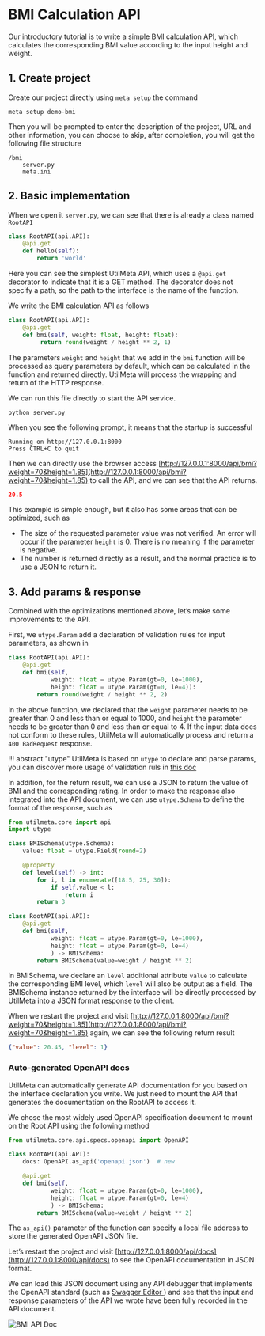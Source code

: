 # BMI Calculation API

Our introductory tutorial is to write a simple BMI calculation API, which calculates the corresponding BMI value according to the input height and weight.
## 1. Create project

Create our project directly using `meta setup` the command

```
meta setup demo-bmi
```

Then you will be prompted to enter the description of the project, URL and other information, you can choose to skip, after completion, you will get the following file structure

```
/bmi
    server.py
    meta.ini
```

## 2. Basic implementation

When we open it `server.py`, we can see that there is already a class named `RootAPI`

```python
class RootAPI(api.API):
    @api.get
    def hello(self):
        return 'world'
```

Here you can see the simplest UtilMeta API, which uses a `@api.get` decorator to indicate that it is a GET method. The decorator does not specify a path, so the path to the interface is the name of the function.

We write the BMI calculation API as follows
```python
class RootAPI(api.API):  
    @api.get  
    def bmi(self, weight: float, height: float):  
         return round(weight / height ** 2, 1)
```

The parameters `weight` and `height` that we add in the `bmi` function will be processed as query parameters by default, which can be calculated in the function and returned directly. UtilMeta will process the wrapping and return of the HTTP response.

We can run this file directly to start the API service.
```shell
python server.py
```

When you see the following prompt, it means that the startup is successful
```
Running on http://127.0.0.1:8000
Press CTRL+C to quit
```

Then we can directly use the browser access [http://127.0.0.1:8000/api/bmi?weight=70&height=1.85](http://127.0.0.1:8000/api/bmi?weight=70&height=1.85) to call the API, and we can see that the API returns.
```json
20.5
```


This example is simple enough, but it also has some areas that can be optimized, such as

* The size of the requested parameter value was not verified. An error will occur if the parameter `height` is 0. There is no meaning if the parameter is negative.
* The number is returned directly as a result, and the normal practice is to use a JSON to return it.

## 3. Add params & response

Combined with the optimizations mentioned above, let’s make some improvements to the API.

First, we `utype.Param` add a declaration of validation rules for input parameters, as shown in

```python
class RootAPI(api.API):
    @api.get
    def bmi(self,
            weight: float = utype.Param(gt=0, le=1000),
            height: float = utype.Param(gt=0, le=4)):
        return round(weight / height ** 2, 2)
```

In the above function, we declared that the `weight` parameter needs to be greater than 0 and less than or equal to 1000, and `height` the parameter needs to be greater than 0 and less than or equal to 4. If the input data does not conform to these rules, UtilMeta will automatically process and return a `400 BadRequest` response.

!!! abstract "utype"
	UtilMeta is based on `utype` to declare and parse params, you can discover more usage of validation ruls in [this doc](https://utype.io/references/rule/)

In addition, for the return result, we can use a JSON to return the value of BMI and the corresponding rating. In order to make the response also integrated into the API document, we can use `utype.Schema` to define the format of the response, such as
```python
from utilmeta.core import api
import utype

class BMISchema(utype.Schema):
    value: float = utype.Field(round=2)

    @property
    def level(self) -> int:
        for i, l in enumerate([18.5, 25, 30]):
            if self.value < l:
                return i
        return 3

class RootAPI(api.API):
    @api.get
    def bmi(self,
            weight: float = utype.Param(gt=0, le=1000),
            height: float = utype.Param(gt=0, le=4)
            ) -> BMISchema:
        return BMISchema(value=weight / height ** 2)
```

In BMISchema, we declare an `level` additional attribute `value` to calculate the corresponding BMI level, which `level` will also be output as a field. The BMISchema instance returned by the interface will be directly processed by UtilMeta into a JSON format response to the client.

When we restart the project and visit [http://127.0.0.1:8000/api/bmi?weight=70&height=1.85](http://127.0.0.1:8000/api/bmi?weight=70&height=1.85) again, we can see the following return result
```json
{"value": 20.45, "level": 1}
```

### Auto-generated OpenAPI docs

UtilMeta can automatically generate API documentation for you based on the interface declaration you write. We just need to mount the API that generates the documentation on the RootAPI to access it.

We chose the most widely used OpenAPI specification document to mount on the Root API using the following method
```python
from utilmeta.core.api.specs.openapi import OpenAPI

class RootAPI(api.API):
    docs: OpenAPI.as_api('openapi.json')  # new

    @api.get
    def bmi(self,
            weight: float = utype.Param(gt=0, le=1000),
            height: float = utype.Param(gt=0, le=4)
            ) -> BMISchema:
        return BMISchema(value=weight / height ** 2)
```

The `as_api()` parameter of the function can specify a local file address to store the generated OpenAPI JSON file.

Let’s restart the project and visit [http://127.0.0.1:8000/api/docs](http://127.0.0.1:8000/api/docs) to see the OpenAPI documentation in JSON format.

We can load this JSON document using any API debugger that implements the OpenAPI standard (such as [ Swagger Editor ](https://editor.swagger.io/)) and see that the input and response parameters of the API we wrote have been fully recorded in the API document.

![ BMI API Doc ](https://utilmeta.com/assets/image/bmi-api-doc.png)